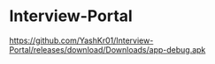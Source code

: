 # Interview-Portal
https://github.com/YashKr01/Interview-Portal/releases/download/Downloads/app-debug.apk

